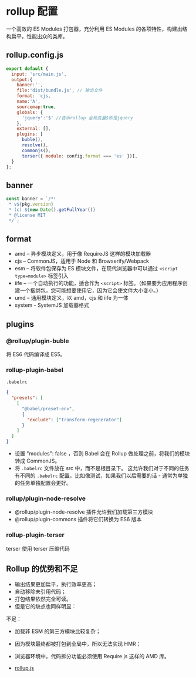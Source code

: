 # rollup 配置

一个高效的 ES Modules 打包器，充分利用 ES Modules 的各项特性，构建出结构扁平，性能出众的类库。

## rollup.config.js

```js
export default {
  input: 'src/main.js',
  output:{
    banner:'',
    file:'dist/bundle.js', // 输出文件
    format: 'cjs,
    name:'A',
    sourcemap:true,
    globals: {
      'jquery':'$' //告诉rollup 全局变量$即是jquery
    },
    external: [],
    plugins: [
      buble(),
      resolve(),
      commonjs(),
      terser({ module: config.format === 'es' })],
  }
};
```

## banner

```js
const banner = `/*!
 * v${pkg.version}
 * (c) ${new Date().getFullYear()}
 * @license MIT
 */`;
```

## format

- amd – 异步模块定义，用于像 RequireJS 这样的模块加载器
- cjs – CommonJS，适用于 Node 和 Browserify/Webpack
- esm – 将软件包保存为 ES 模块文件，在现代浏览器中可以通过 `<script type=module>` 标签引入
- iife – 一个自动执行的功能，适合作为 `<script>` 标签。（如果要为应用程序创建一个捆绑包，您可能想要使用它，因为它会使文件大小变小。）
- umd – 通用模块定义，以 amd，cjs 和 iife 为一体
- system - SystemJS 加载器格式

## plugins

### @rollup/plugin-buble

将 ES6 代码编译成 ES5。

### rollup-plugin-babel

`.babelrc`

```json
{
  "presets": [
    [
      "@babel/preset-env",
      {
        "exclude": ["transform-regenerator"]
      }
    ]
  ]
}
```

- 设置 "modules": false ，否则 Babel 会在 Rollup 做处理之前，将我们的模块转成 CommonJS。
- 将 `.babelrc` 文件放在 src 中，而不是根目录下。 这允许我们对于不同的任务有不同的 `.babelrc` 配置，比如像测试，如果我们以后需要的话 - 通常为单独的任务单独配置会更好。

### rollup/plugin-node-resolve

- @rollup/plugin-node-resolve 插件允许我们加载第三方模块
- @rollup/plugin-commons 插件将它们转换为 ES6 版本

### rollup-plugin-terser

terser 使用 terser 压缩代码

## Rollup 的优势和不足

- 输出结果更加扁平，执行效率更高；
- 自动移除未引用代码；
- 打包结果依然完全可读。
- 但是它的缺点也同样明显：

不足：

- 加载非 ESM 的第三方模块比较复杂；
- 因为模块最终都被打包到全局中，所以无法实现 HMR；
- 浏览器环境中，代码拆分功能必须使用 Require.js 这样的 AMD 库。

- [rollup.js](https://rollupjs.org)
